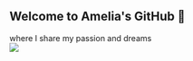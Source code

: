 ## Welcome to Amelia's GitHub 👋
where I share my passion and dreams 
<br>[![](https://img.shields.io/badge/LinkedIn-0077B5?style=for-the-badge&logo=linkedin&logoColor=white)](https://www.linkedin.com/in/amelia-tang/)
